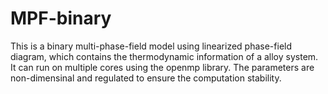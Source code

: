 # MPF-binary

This is a binary multi-phase-field model using linearized phase-field diagram,
which contains the thermodynamic information of a alloy system.
It can run on multiple cores using the openmp library.
The parameters are non-dimensinal and regulated to ensure the computation stability.
